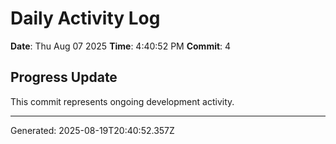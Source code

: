 # Daily Activity Log

**Date**: Thu Aug 07 2025
**Time**: 4:40:52 PM
**Commit**: 4

## Progress Update

This commit represents ongoing development activity.

---
Generated: 2025-08-19T20:40:52.357Z
